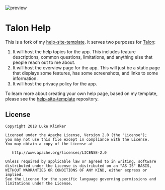 ![preview](preview-image.png)

# Talon Help

This is a fork of my [help-site-template](https://github.com/klinker24/help-site-template). It serves two purposes for [Talon](https://play.google.com/store/apps/details?id=com.klinker.android.twitter_l):

1. It will host the help topics for the app. This includes feature descriptions, common questions, limitations, and anything else that people reach out to me about.
2. It will host the overview page for the app. This will just be a static page that displays some features, has some screenshots, and links to some information.
3. It will host the privacy policy for the app.

To learn more about creating your own help page, based on my template, please see the [help-site-template](https://github.com/klinker24/help-site-template) repository.

## License

    Copyright 2018 Luke Klinker

    Licensed under the Apache License, Version 2.0 (the "License");
    you may not use this file except in compliance with the License.
    You may obtain a copy of the License at

       http://www.apache.org/licenses/LICENSE-2.0

    Unless required by applicable law or agreed to in writing, software
    distributed under the License is distributed on an "AS IS" BASIS,
    WITHOUT WARRANTIES OR CONDITIONS OF ANY KIND, either express or implied.
    See the License for the specific language governing permissions and
    limitations under the License.
